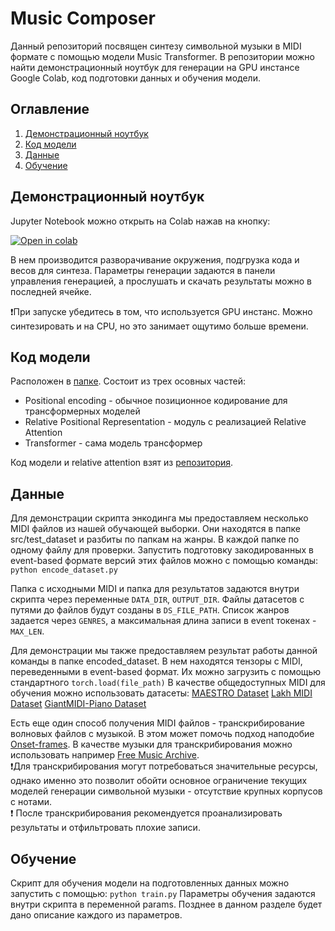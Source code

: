 # Music Composer
Данный репозиторий посвящен синтезу символьной музыки в MIDI формате с помощью модели Music Transformer. В репозитории можно найти демонстрационный ноутбук для генерации на GPU инстансе Google Colab, код подготовки данных и обучения модели.

## Оглавление
1. [Демонстрационный ноутбук](#демонстрационный-ноутбук)
2. [Код модели](#код-модели)
3. [Данные](#данные)
4. [Обучение](#обучение)


## Демонстрационный ноутбук

Jupyter Notebook можно открыть на Colab нажав на кнопку:

[![Open in colab](https://colab.research.google.com/assets/colab-badge.svg)](https://colab.research.google.com/github/sberbank-ai/music-composer/blob/main/src/Music_Composer_Demo_Colab.ipynb)

В нем производится разворачивание окружения, подгрузка кода и весов для синтеза. Параметры генерации задаются в панели управления генерацией, а прослушать и скачать результаты можно в последней ячейке. 

❗При запуске убедитесь в том, что используется GPU инстанс. Можно синтезировать и на CPU, но это занимает ощутимо больше времени.

## Код модели
Расположен в [папке](https://github.com/sberbank-ai/music-composer/tree/main/src/lib/model). 
Состоит из трех осовных частей:
- Positional encoding - обычное позиционное кодирование для трансформерных моделей
- Relative Positional Representation - модуль с реализацией Relative Attention
- Transformer - сама модель трансформер  

Код модели и relative attention взят из [репозитория](https://github.com/gwinndr/MusicTransformer-Pytorch).

## Данные
Для демонстрации скрипта энкодинга мы предоставляем несколько MIDI файлов из нашей обучающей выборки. Они находятся в папке src/test_dataset и разбиты по папкам на жанры. В каждой папке по одному файлу для проверки. Запустить подготовку закодированных в event-based формате версий этих файлов можно с помощью команды:
```python encode_dataset.py```

Папка с исходными MIDI и папка для результатов задаются внутри скрипта через переменные `DATA_DIR`, `OUTPUT_DIR`. Файлы датасетов с путями до файлов будут созданы в `DS_FILE_PATH`. Список жанров задается через `GENRES`, а максимальная длина записи в event токенах - `MAX_LEN`.

Для демонстрации мы также предоставляем результат работы данной команды в папке encoded_dataset. В нем находятся тензоры с MIDI, переведенными в event-based формат. Их можно загрузить с помощью стандартного `torch.load(file_path)`
В качестве общедоступных MIDI для обучения можно использовать датасеты:
[MAESTRO Dataset](https://magenta.tensorflow.org/datasets/maestro)
[Lakh MIDI Dataset](https://colinraffel.com/projects/lmd/)
[GiantMIDI-Piano Dataset](https://github.com/bytedance/GiantMIDI-Piano)

Есть еще один способ получения MIDI файлов - транскрибирование волновых файлов с музыкой. В этом может помочь подход наподобие [Onset-frames](https://magenta.tensorflow.org/onsets-frames).
В качестве музыки для транскрибирования можно использовать например [Free Music Archive](https://github.com/mdeff/fma).  
❗Для транскрибирования могут потребоваться значительные ресурсы, однако именно это позволит обойти основное ограничение текущих моделей генерации символьной музыки - отсутствие крупных корпусов с нотами.  
❗ После транскрибирования рекомендуется проанализировать результаты и отфильтровать плохие записи.
## Обучение
Скрипт для обучения модели на подготовленных данных можно запустить с помощью:
```python train.py```
Параметры обучения задаются внутри скрипта в переменной params. Позднее в данном разделе будет дано описание каждого из параметров.
